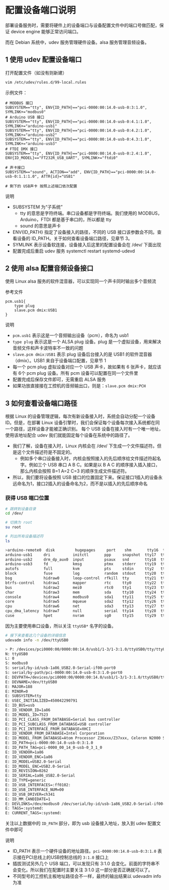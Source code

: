 # 配置设备端口说明

部署设备服务时，需要将硬件上的设备端口与设备配置文件中的端口号做匹配，保证 device engine 能够正常访问端口。

而在 Debian 系统中，udev 服务管理硬件设备。alsa 服务管理音频设备。

## 1 使用 udev 配置设备端口

打开配置文件（如没有则新建）

```bash
vim /etc/udev/rules.d/99-local.rules
```

示例文件：

```
# MODBUS 接口
SUBSYSTEM=="tty", ENV{ID_PATH}=="pci-0000:00:14.0-usb-0:3:1.0", SYMLINK+="modbus0"
# Arduino USB 接口
SUBSYSTEM=="tty", ENV{ID_PATH}=="pci-0000:00:14.0-usb-0:4.1:1.0", SYMLINK+="arduino-usb1"
SUBSYSTEM=="tty", ENV{ID_PATH}=="pci-0000:00:14.0-usb-0:4.2:1.0", SYMLINK+="arduino-usb2"
SUBSYSTEM=="tty", ENV{ID_PATH}=="pci-0000:00:14.0-usb-0:4.3:1.0", SYMLINK+="arduino-usb3"
# FTDI DMX 接口
SUBSYSTEM=="tty", ENV{ID_PATH}=="pci-0000:00:14.0-usb-0:2.4:1.0", ENV{ID_MODEL}=="FT232R_USB_UART", SYMLINK+="ftdi0"

# 声卡接口
SUBSYSTEM=="sound", ACTION=="add", ENV{ID_PATH}=="pci-0000:00:14.0-usb-0:1.1:1.0", ATTR{id}="USB1"

# 剩下的 USB声卡 按照上述端口依次配置
```

说明
- SUBSYSTEM 为“子系统”
  - tty 的意思是字符终端。串口设备都是字符终端。我们使用的 MODBUS，Arduino，FTDI 都是基于串口的，所以都是 tty
  - sound 的意思是声卡
- ENV{ID_PATH} 指定了设备接入的路径，不同的 USB 接口该参数会不同。查看设备的 ID_PATH。关于如何查看设备端口路径，见章节 3。
- SYMLINK 表示设备软连接，设备接入后这里的配置设备会在 /dev/ 下面出现
- 配置完成后重启 udev 服务 systemctl restart systemd-udevd

## 2 使用 alsa 配置音频设备接口

使用 Linux alsa 服务的软件混音器，可以实现同一个声卡同时输出多个音频流

参考文件

```
pcm.usb1{
    type plug
    slave.pcm dmix:USB1
}
```

说明

- `pcm.usb1` 表示这是一个音频输出设备（pcm），命名为 usb1
- `type plug` 表示这是一个 ALSA plug 设备。plug 是一个虚拟设备，用来解决音频文件和声卡波特率不一致的问题
- `slave.pcm dmix:USB1` 表示 plug 设备后台接入的是 USB1 的软件混音器（dmix）。USB1 来自于设备端口配置，见章节 1
- 每一个 pcm plug 虚拟设备对应一个 USB 声卡，故如果有 6 张声卡，就应该有 6个 pcm plug 设备。所有 pcm 设备可以配置在同一个文件里
- 配置完成后保存文件即可，无需重启 ALSA 服务
- 如果功放直接接在工控机的音频输出口，则是：`slave.pcm dmix:PCH`

## 3 如何查看设备端口路径

根据 Linux 的设备管理逻辑，每次有新设备接入时，系统会自动分配一个设备 ID。但是，在部署 Linux 设备引擎时，我们会保证每个设备每次接入系统都在同一个路径，这样设备才能被正确识别。
每个 USB 设备在接入时有一个唯一地址，使用该地址配合 udev 我们就能固定每个设备在系统中的路径了。

- 我们了解，设备在接入时，Linux 内核会在 /dev/ 下生成一个文件描述符。但是这个文件描述符是不固定的。
  - 例如多个串口设备接入时，内核会按照接入的先后顺序给文件描述符起名字。例如三个 USB 串口 A B C。如果是以 B A C 的顺序接入插入接口，那么内核会按照 B=1 A=2 C=3 的顺序生成文件描述符。
- 所以，我们要将设备按照 USB 接口的位置固定下来。保证接口1插入的设备永远命名为1，接口2插入的设备命名为2，而不是以插入的先后顺序命名

### 获得 USB 端口位置

```bash
# 跳转到设备目录
cd /dev/

# 切换为 root
su root

# 列出所有设备描述符 
ls

>arduino-remote0  disk         hugepages     port    shm       tty16  tty3   tty43  tty57    ttyS1    vcsa   vga_arbiter
arduino-usb1     dri          initctl       ppp     snapshot  tty17  tty30  tty44  tty58    ttyS2    vcsa1  vhci
arduino-usb2     drm_dp_aux0  input         psaux   snd       tty18  tty31  tty45  tty59    ttyS3    vcsa2  vhost-net
arduino-usb3     fd           kmsg          ptmx    stderr    tty19  tty32  tty46  tty6     ttyUSB0  vcsa3  vhost-vsock
autofs           full         kvm           pts     stdin     tty2   tty33  tty47  tty60    ttyUSB1  vcsa4  watchdog
block            fuse         log           random  stdout    tty20  tty34  tty48  tty61    uhid     vcsa5  watchdog0
bsg              hidraw0      loop-control  rfkill  tty       tty21  tty35  tty49  tty62    uinput   vcsa6  zero
btrfs-control    hidraw1      mapper        rtc     tty0      tty22  tty36  tty5   tty63    urandom  vcsu
bus              hidraw2      mei0          rtc0    tty1      tty23  tty37  tty50  tty7     vcs      vcsu1
char             hidraw3      mem           sda     tty10     tty24  tty38  tty51  tty8     vcs1     vcsu2
console          hidraw4      modbus0       sda1    tty11     tty25  tty39  tty52  tty9     vcs2     vcsu3
core             hidraw5      mqueue        sda2    tty12     tty26  tty4   tty53  ttyACM0  vcs3     vcsu4
cpu              hidraw6      net           sda3    tty13     tty27  tty40  tty54  ttyACM1  vcs4     vcsu5
cpu_dma_latency  hidraw7      null          serial  tty14     tty28  tty41  tty55  ttyACM2  vcs5     vcsu6
cuse             hpet         nvram         sg0     tty15     tty29  tty42  tty56  ttyS0    vcs6     vfio
```

因为主要使用串口设备，所以关注 `ttyUSB*` 名字的设备。

```bash
# 接下来查看这几个设备的详细信息
udevadm info -n /dev/ttyUSB0

> P: /devices/pci0000:00/0000:00:14.0/usb1/1-3/1-3:1.0/ttyUSB0/tty/ttyUSB0
N: ttyUSB0
L: 0
S: modbus0
S: serial/by-id/usb-1a86_USB2.0-Serial-if00-port0
S: serial/by-path/pci-0000:00:14.0-usb-0:3:1.0-port0
E: DEVPATH=/devices/pci0000:00/0000:00:14.0/usb1/1-3/1-3:1.0/ttyUSB0/tty/ttyUSB0
E: DEVNAME=/dev/ttyUSB0
E: MAJOR=188
E: MINOR=0
E: SUBSYSTEM=tty
E: USEC_INITIALIZED=450042290791
E: ID_BUS=usb
E: ID_VENDOR_ID=1a86
E: ID_MODEL_ID=7523
E: ID_PCI_CLASS_FROM_DATABASE=Serial bus controller
E: ID_PCI_SUBCLASS_FROM_DATABASE=USB controller
E: ID_PCI_INTERFACE_FROM_DATABASE=XHCI
E: ID_VENDOR_FROM_DATABASE=Intel Corporation
E: ID_MODEL_FROM_DATABASE=Atom Processor Z36xxx/Z37xxx, Celeron N2000 Series USB xHCI
E: ID_PATH=pci-0000:00:14.0-usb-0:3:1.0
E: ID_PATH_TAG=pci-0000_00_14_0-usb-0_3_1_0
E: ID_VENDOR=1a86
E: ID_VENDOR_ENC=1a86
E: ID_MODEL=USB2.0-Serial
E: ID_MODEL_ENC=USB2.0-Serial
E: ID_REVISION=0262
E: ID_SERIAL=1a86_USB2.0-Serial
E: ID_TYPE=generic
E: ID_USB_INTERFACES=:ff0102:
E: ID_USB_INTERFACE_NUM=00
E: ID_USB_DRIVER=ch341
E: ID_MM_CANDIDATE=1
E: DEVLINKS=/dev/modbus0 /dev/serial/by-id/usb-1a86_USB2.0-Serial-if00-port0 /dev/serial/by-path/pci-0000:00:14.0-usb-0:3:1.0-port0
E: TAGS=:systemd:
E: CURRENT_TAGS=:systemd:
```

关注以上数据中的 `ID_PATH` 部分，即为 usb 设备接入地址，放入到 udev 配置文件中即可

说明
- ID_PATH 表示一个硬件设备的地址路径。`pci-0000:00:14.0-usb-0:3:1.0` 表示接在PCI总线上的USB控制总线的 `3:1.0` 接口上
- 插拔测试另外几个 USB 端口，可以发现只有 3:1.0 会变化。前面的字符串不会变化。所以我们在配置时主要关注 3:1.0 这一部分是否正确就可以了。
- 不同型号的工控机主板地址路径会不一样，最终的输出结果以 udevadm info 为准
